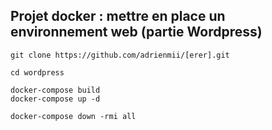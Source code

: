 ## Projet docker : mettre en place un environnement web (partie Wordpress)

```
git clone https://github.com/adrienmii/[erer].git
```


```
cd wordpress
```


```
docker-compose build
docker-compose up -d
```

```
docker-compose down -rmi all
```
